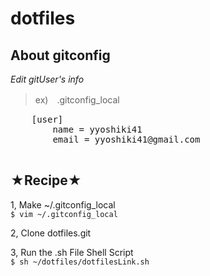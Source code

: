 dotfiles
========

## About gitconfig  
*Edit gitUser's info*
> ex)　.gitconfig_local
  <pre>
    [user]
        name = yyoshiki41
        email = yyoshiki41@gmail.com
  </pre>

## ★Recipe★
1, Make ~/.gitconfig_local  
  `$ vim ~/.gitconfig_local`
    
2, Clone dotfiles.git

3, Run the .sh File Shell Script  
  `$ sh ~/dotfiles/dotfilesLink.sh`  
